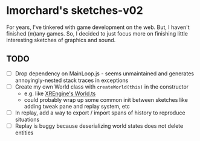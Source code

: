 # lmorchard's sketches-v02

For years, I've tinkered with game development on the web. But, I haven't finished (m)any games. So, I decided to just focus more on finishing little interesting sketches of graphics and sound.

## TODO

- [ ] Drop dependency on MainLoop.js - seems unmaintained and generates annoyingly-nested stack traces in exceptions
- [ ] Create my own World class with `createWorld(this)` in the constructor
  - e.g. like [XREngine's World.ts](https://github.com/XRFoundation/XREngine/blob/a083cd0989e1c064186b35c405859886f9fae465/packages/engine/src/ecs/classes/World.ts#L57)
  - could probably wrap up some common init between sketches like adding tweak pane and replay system, etc  
- [ ] In replay, add a way to export / import spans of history to reproduce situations
- [ ] Replay is buggy because deserializing world states does not delete entities
